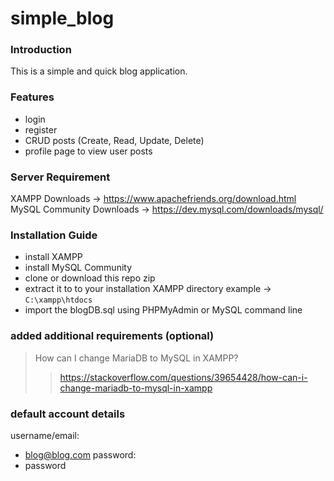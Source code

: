 # simple_blog

### Introduction
This is a simple and quick blog application.

### Features
- login
- register
- CRUD posts (Create, Read, Update, Delete)
- profile page to view user posts

### Server Requirement
XAMPP Downloads -> https://www.apachefriends.org/download.html
MySQL Community Downloads -> https://dev.mysql.com/downloads/mysql/

### Installation Guide
- install XAMPP
- install MySQL Community
- clone or download this repo zip
- extract it to to your installation XAMPP directory example -> `C:\xampp\htdocs`
- import the blogDB.sql using PHPMyAdmin or MySQL command line

### added additional requirements (optional)
> How can I change MariaDB to MySQL in XAMPP? 
>
>>https://stackoverflow.com/questions/39654428/how-can-i-change-mariadb-to-mysql-in-xampp

### default account details
username/email:
- blog@blog.com
password:
- password

